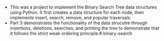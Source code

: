 * This was a project to implement the Binary Search Tree data structures using Python. It first creates a data structure for each node, then implements insert, search, remove, and popular traversals.
* Part 3 demonstrates the functionality of the data strucutre through insertions, deletions, searches, and printing the tree to demonstrate that it follows the strict weak ordering principle.# binary-search
